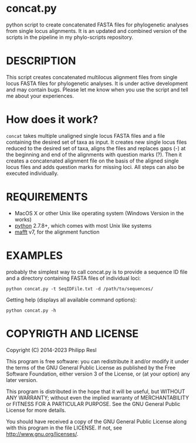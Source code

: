 concat.py
=========

python script to create concatenated FASTA files for phylogenetic analyses from single locus alignments. It is an updated and combined version of the scripts in the pipeline in my phylo-scripts repository.


DESCRIPTION
===========

This script creates concatenated multilocus alignment files from single locus FASTA files for phylogenetic analyses.
It is under active development and may contain bugs. Please let me know when you use the script and tell me about your experiences.

How does it work?
================

`concat` takes multiple unaligned single locus FASTA files and a file containing the desired set of taxa as input.
It creates new single locus files reduced to the desired set of taxa, aligns the files and replaces gaps (-) at the beginning
and end of the alignments with question marks (?). Then it creates a concatenated alignment file on the basis of the aligned
single locus files and adds question marks for missing loci. All steps can also be executed individually.


REQUIREMENTS
============

- MacOS X or other Unix like operating system (Windows Version in the works)
- [python](www.python.org) 2.7.8+, which comes with most Unix like systems
- [mafft](http://mafft.cbrc.jp/alignment/software/) v7, for the alignment function


EXAMPLES
========

probably the simplest way to call concat.py is to provide a sequence ID file and a directory containing FASTA files of individual loci:

`python concat.py -t SeqIDFile.txt -d /path/to/sequences/ `

Getting help (displays all available command options):

`python concat.py -h`



COPYRIGTH AND LICENSE
=====================

Copyright (C) 2014-2023 Philipp Resl

This program is free software: you can redistribute it and/or modify it under the terms of the GNU General Public License as published by the Free Software Foundation, either version 3 of the License, or (at your option) any later version.

This program is distributed in the hope that it will be useful, but WITHOUT ANY WARRANTY; without even the implied warranty of MERCHANTABILITY or FITNESS FOR A PARTICULAR PURPOSE. See the GNU General Public License for more details.

You should have received a copy of the GNU General Public License along with this program in the file LICENSE. If not, see http://www.gnu.org/licenses/.

